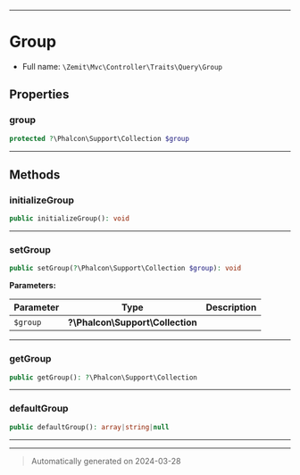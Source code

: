 ***

# Group





* Full name: `\Zemit\Mvc\Controller\Traits\Query\Group`



## Properties


### group



```php
protected ?\Phalcon\Support\Collection $group
```






***

## Methods


### initializeGroup



```php
public initializeGroup(): void
```












***

### setGroup



```php
public setGroup(?\Phalcon\Support\Collection $group): void
```








**Parameters:**

| Parameter | Type | Description |
|-----------|------|-------------|
| `$group` | **?\Phalcon\Support\Collection** |  |





***

### getGroup



```php
public getGroup(): ?\Phalcon\Support\Collection
```












***

### defaultGroup



```php
public defaultGroup(): array|string|null
```












***

***
> Automatically generated on 2024-03-28


